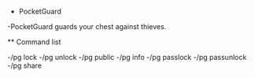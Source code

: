 * PocketGuard

-PocketGuard guards your chest against thieves.

** Command list

-/pg lock
-/pg unlock
-/pg public
-/pg info
-/pg passlock
-/pg passunlock
-/pg share